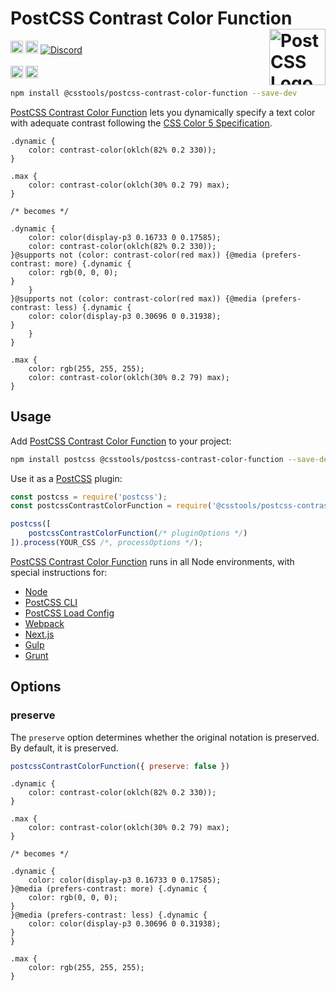 # PostCSS Contrast Color Function [<img src="https://postcss.github.io/postcss/logo.svg" alt="PostCSS Logo" width="90" height="90" align="right">][PostCSS]

[<img alt="npm version" src="https://img.shields.io/npm/v/@csstools/postcss-contrast-color-function.svg" height="20">][npm-url] [<img alt="Build Status" src="https://github.com/csstools/postcss-plugins/workflows/test/badge.svg" height="20">][cli-url] [<img alt="Discord" src="https://shields.io/badge/Discord-5865F2?logo=discord&logoColor=white">][discord]<br><br>[<img alt="Baseline Status" src="https://cssdb.org/images/badges-baseline/contrast-color-function.svg" height="20">][css-url] [<img alt="CSS Standard Status" src="https://cssdb.org/images/badges/contrast-color-function.svg" height="20">][css-url] 

```bash
npm install @csstools/postcss-contrast-color-function --save-dev
```

[PostCSS Contrast Color Function] lets you dynamically specify a text color with adequate contrast following the [CSS Color 5 Specification].

```pcss
.dynamic {
	color: contrast-color(oklch(82% 0.2 330));
}

.max {
	color: contrast-color(oklch(30% 0.2 79) max);
}

/* becomes */

.dynamic {
	color: color(display-p3 0.16733 0 0.17585);
	color: contrast-color(oklch(82% 0.2 330));
}@supports not (color: contrast-color(red max)) {@media (prefers-contrast: more) {.dynamic {
	color: rgb(0, 0, 0);
}
	}
}@supports not (color: contrast-color(red max)) {@media (prefers-contrast: less) {.dynamic {
	color: color(display-p3 0.30696 0 0.31938);
}
	}
}

.max {
	color: rgb(255, 255, 255);
	color: contrast-color(oklch(30% 0.2 79) max);
}
```

## Usage

Add [PostCSS Contrast Color Function] to your project:

```bash
npm install postcss @csstools/postcss-contrast-color-function --save-dev
```

Use it as a [PostCSS] plugin:

```js
const postcss = require('postcss');
const postcssContrastColorFunction = require('@csstools/postcss-contrast-color-function');

postcss([
	postcssContrastColorFunction(/* pluginOptions */)
]).process(YOUR_CSS /*, processOptions */);
```

[PostCSS Contrast Color Function] runs in all Node environments, with special
instructions for:

- [Node](INSTALL.md#node)
- [PostCSS CLI](INSTALL.md#postcss-cli)
- [PostCSS Load Config](INSTALL.md#postcss-load-config)
- [Webpack](INSTALL.md#webpack)
- [Next.js](INSTALL.md#nextjs)
- [Gulp](INSTALL.md#gulp)
- [Grunt](INSTALL.md#grunt)

## Options

### preserve

The `preserve` option determines whether the original notation
is preserved. By default, it is preserved.

```js
postcssContrastColorFunction({ preserve: false })
```

```pcss
.dynamic {
	color: contrast-color(oklch(82% 0.2 330));
}

.max {
	color: contrast-color(oklch(30% 0.2 79) max);
}

/* becomes */

.dynamic {
	color: color(display-p3 0.16733 0 0.17585);
}@media (prefers-contrast: more) {.dynamic {
	color: rgb(0, 0, 0);
}
}@media (prefers-contrast: less) {.dynamic {
	color: color(display-p3 0.30696 0 0.31938);
}
}

.max {
	color: rgb(255, 255, 255);
}
```

[cli-url]: https://github.com/csstools/postcss-plugins/actions/workflows/test.yml?query=workflow/test
[css-url]: https://cssdb.org/#contrast-color-function
[discord]: https://discord.gg/bUadyRwkJS
[npm-url]: https://www.npmjs.com/package/@csstools/postcss-contrast-color-function

[PostCSS]: https://github.com/postcss/postcss
[PostCSS Contrast Color Function]: https://github.com/csstools/postcss-plugins/tree/main/plugins/postcss-contrast-color-function
[CSS Color 5 Specification]: https://drafts.csswg.org/css-color-5/#contrast-color

